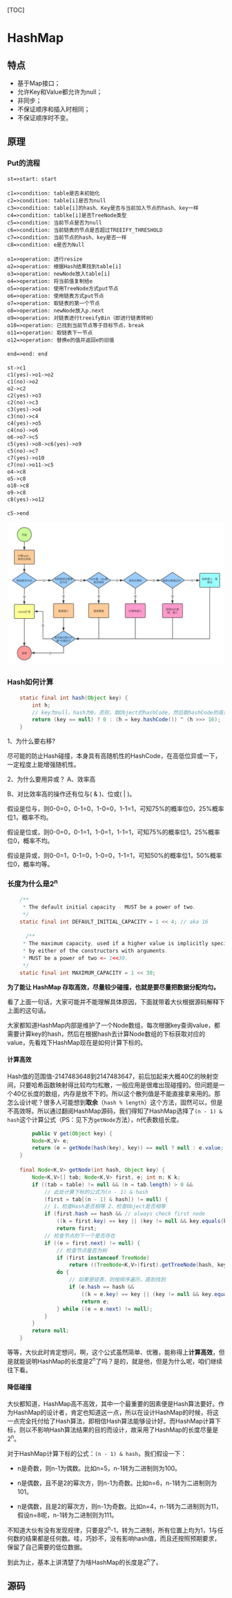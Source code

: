 [TOC]


#  HashMap

## 特点

- 基于Map接口；
- 允许Key和Value都允许为null；
- 非同步；
- 不保证顺序和插入时相同；
- 不保证顺序时不变。

## 原理

### Put的流程

```flow
st=>start: start

c1=>condition: table是否未初始化
c2=>condition: table[i]是否为null
c3=>condition: table[i]的hash、Key是否与当前加入节点的hash、key一样
c4=>condition: tablke[i]是否TreeNode类型
c5=>condition: 当前节点是否为null
c6=>condition: 当前链表的节点是否超过TREEIFY_THRESHOLD
c7=>condition: 当前节点的hash、key是否一样
c8=>condition: e是否为Null

o1=>operation: 进行resize
o2=>operation: 根据Hash结果找到table[i]
o3=>operation: newNode放入table[i]
o4=>operation: 将当前值复制给e
o5=>operation: 使用TreeNode方式put节点
o6=>operation: 使用链表方式put节点
o7=>operation: 取链表的第一个节点
o8=>operation: newNode放入p.next
o9=>operation: 对链表进行treeifyBin（即进行链表转树）
o10=>operation: 已找到当前节点等于目标节点，break
o11=>operation: 取链表下一节点
o12=>operation: 替换e的值并返回e的旧值

end=>end: end

st->c1
c1(yes)->o1->o2
c1(no)->o2
o2->c2
c2(yes)->o3
c2(no)->c3
c3(yes)->o4
c3(no)->c4
c4(yes)->o5
c4(no)->o6
o6->o7->c5
c5(yes)->o8->c6(yes)->o9
c5(no)->c7
c7(yes)->o10
c7(no)->o11->c5
o4->c8
o5->c8
o10->c8
o9->c8
c8(yes)->o12

c5->end
```

![1](HashMap.assets/640.jpg)

### Hash如何计算

```java
    static final int hash(Object key) {
        int h;
        // key为null，hash为0，否则，取Object的hashCode，然后取hashCode的高位，与自己异或
        return (key == null) ? 0 : (h = key.hashCode()) ^ (h >>> 16);
    }
```

1、为什么要右移?

   尽可能的防止Hash碰撞，本身具有高随机性的HashCode，在高低位异或一下，一定程度上能增强随机性。

2、为什么要用异或？
   A、效率高

   B、对比效率高的操作还有位与( & )、位或( | )。

​      假设是位与，则0-0=0，0-1=0，1-0=0，1-1=1，可知75%的概率位0，25%概率位1，概率不均。

​      假设是位或，则0-0=0，0-1=1，1-0=1，1-1=1，可知75%的概率位1，25%概率位0，概率不均。

​      假设是异或，则0-0=1，0-1=0，1-0=0，1-1=1，可知50%的概率位1，50%概率位0，概率均等。

### 长度为什么是2<sup>n</sup>

```java
    /**
     * The default initial capacity - MUST be a power of two.
     */
    static final int DEFAULT_INITIAL_CAPACITY = 1 << 4; // aka 16

	  /**
     * The maximum capacity, used if a higher value is implicitly specified
     * by either of the constructors with arguments.
     * MUST be a power of two <= 1<<30.
     */
    static final int MAXIMUM_CAPACITY = 1 << 30;
```

**为了能让 HashMap 存取高效，尽量较少碰撞，也就是要尽量把数据分配均匀。**



看了上面一句话，大家可能并不能理解具体原因，下面就带着大伙根据源码解释下上面的这句话。

大家都知道HashMap内部是维护了一个Node数组，每次根据key查询value，都需要计算key的hash，然后在根据hash去计算Node数组的下标获取对应的value，先看戏下HashMap现在是如何计算下标的。

#### 计算高效

Hash值的范围值-2147483648到2147483647，前后加起来大概40亿的映射空间，只要哈希函数映射得比较均匀松散，一般应用是很难出现碰撞的。但问题是一个40亿长度的数组，内存是放不下的。所以这个散列值是不能直接拿来用的。那怎么设计呢？很多人可能想到**取余**（`hash % length`）这个方法，固然可以，但是不高效呀。所以通过翻阅HashMap源码，我们得知了HashMap选择了`(n - 1) & hash`这个计算公式（PS：见下方`getNode`方法），n代表数组长度。

```java
		public V get(Object key) {
        Node<K,V> e;
        return (e = getNode(hash(key), key)) == null ? null : e.value;
    }

    final Node<K,V> getNode(int hash, Object key) {
        Node<K,V>[] tab; Node<K,V> first, e; int n; K k;
        if ((tab = table) != null && (n = tab.length) > 0 &&
            // 此处计算下标的公式为(n - 1) & hash
            (first = tab[(n - 1) & hash]) != null) {
            // 1、检查Hash是否相等 2、检查Object是否相等
            if (first.hash == hash && // always check first node
                ((k = first.key) == key || (key != null && key.equals(k))))
                return first;
            // 检查节点的下一个是否存在
            if ((e = first.next) != null) {
                // 检查节点是否为树
                if (first instanceof TreeNode)
                    return ((TreeNode<K,V>)first).getTreeNode(hash, key);
                do {
                    // 如果是链表，则按顺序遍历，直到找到
                    if (e.hash == hash &&
                        ((k = e.key) == key || (key != null && key.equals(k))))
                        return e;
                } while ((e = e.next) != null);
            }
        }
        return null;
    }
```

等等，大伙此时肯定想问，啊，这个公式虽然简单、优雅，能称得上**计算高效**，但是就能说明HashMap的长度是2<sup>n</sup>了吗？是的，就是他，但是为什么呢，咱们继续往下看。

#### 降低碰撞

大伙都知道，HashMap高不高效，其中一个最重要的因素便是Hash算法要好。作为HashMap的设计者，肯定也知道这一点，所以在设计HashMap的时候，将这一点完全托付给了Hash算法，即相信Hash算法能够设计好。而HashMap计算下标，则以不影响Hash算法结果的目的而设计，故采用了HashMap的长度尽量是2<sup>n</sup>。

对于HashMap计算下标的公式：`(n - 1) & hash`，我们假设一下：

- n是奇数，则n-1为偶数。比如n=5，n-1转为二进制则为100。

- n是偶数，且不是2的幂次方，则n-1为奇数。比如n=6，n-1转为二进制则为101。

- n是偶数，且是2的幂次方，则n-1为奇数。比如n=4，n-1转为二进制则为11，假设n=8呢，n-1转为二进制则为111。

不知道大伙有没有发现规律，只要是2<sup>n</sup>-1，转为二进制，所有位置上均为1，1与任何数的结果都是任何数。哇，巧妙不，没有影响hash值，而且还按照预期要求，保留了自己需要的低位数据。



到此为止，基本上讲清楚了为啥HashMap的长度是2<sup>n</sup>了。

## 源码



